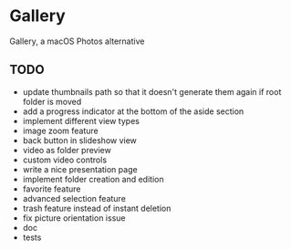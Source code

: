 # Gallery

Gallery, a macOS Photos alternative


## TODO

* update thumbnails path so that it doesn't generate them again if root folder is moved
* add a progress indicator at the bottom of the aside section
* implement different view types
* image zoom feature
* back button in slideshow view
* video as folder preview
* custom video controls
* write a nice presentation page
* implement folder creation and edition
* favorite feature
* advanced selection feature
* trash feature instead of instant deletion
* fix picture orientation issue
* doc
* tests
